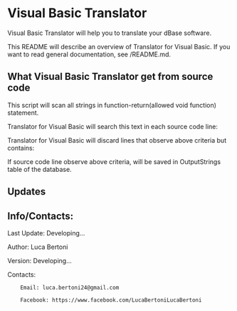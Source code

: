 # Visual Basic Translator

Visual Basic Translator will help you to translate your dBase software.

This README will describe an overview of Translator for Visual Basic. If you want to read general documentation, see /README.md.

## What Visual Basic Translator get from source code

This script will scan all strings in function-return(allowed void function) statement.

Translator for Visual Basic will search this text in each source code line:  

Translator for Visual Basic will discard lines that observe above criteria but contains:  

If source code line observe above criteria, will be saved in OutputStrings table of the database.

## Updates

## Info/Contacts:

Last Update: Developing...

Author: Luca Bertoni

Version: Developing...

Contacts:

        Email: luca.bertoni24@gmail.com

        Facebook: https://www.facebook.com/LucaBertoniLucaBertoni

